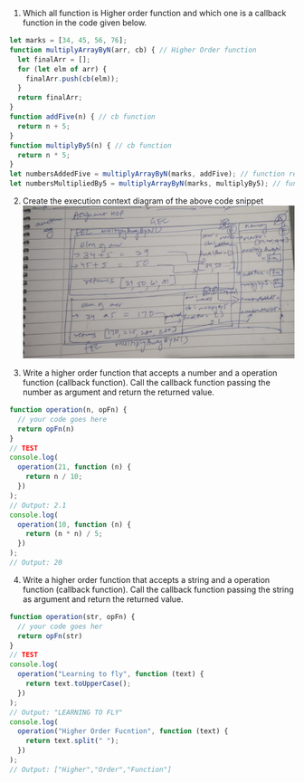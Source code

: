 
1. Which all function is Higher order function and which one is a callback function in the code given below.

```js
let marks = [34, 45, 56, 76];
function multiplyArrayByN(arr, cb) { // Higher Order function
  let finalArr = [];
  for (let elm of arr) {
    finalArr.push(cb(elm));
  }
  return finalArr;
}
function addFive(n) { // cb function
  return n + 5;
}
function multiplyBy5(n) { // cb function
  return n * 5;
}
let numbersAddedFive = multiplyArrayByN(marks, addFive); // function reference
let numbersMultipliedBy5 = multiplyArrayByN(marks, multiplyBy5); // function reference
```

2. Create the execution context diagram of the above code snippet
![Pic-2](./img/q2.jpeg)

3. Write a higher order function that accepts a number and a operation function (callback function). Call the callback function passing the number as argument and return the returned value.

```js
function operation(n, opFn) {
  // your code goes here
  return opFn(n)
}
// TEST
console.log(
  operation(21, function (n) {
    return n / 10;
  })
);
// Output: 2.1
console.log(
  operation(10, function (n) {
    return (n * n) / 5;
  })
);
// Output: 20
```

4. Write a higher order function that accepts a string and a operation function (callback function). Call the callback function passing the string as argument and return the returned value.

```js
function operation(str, opFn) {
  // your code goes her
  return opFn(str)
}
// TEST
console.log(
  operation("Learning to fly", function (text) {
    return text.toUpperCase();
  })
);
// Output: "LEARNING TO FLY"
console.log(
  operation("Higher Order Fucntion", function (text) {
    return text.split(" ");
  })
);
// Output: ["Higher","Order","Function"]
```
